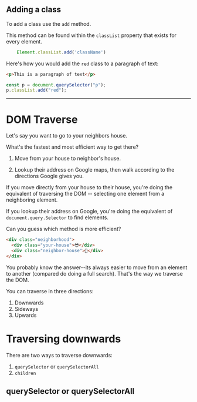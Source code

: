 ## Adding a class

To add a class use the `add` method.

This method can be found within the `classList` property that exists for every element.

```javaScript
    Element.classList.add('className')
```

Here's how you would add the `red` class to a paragraph of text:

```html
<p>This is a paragraph of text</p>
```

```javascript
const p = document.querySelector("p");
p.classList.add("red");
```

---

# DOM Traverse

Let's say you want to go to your neighbors house.

What's the fastest and most efficient way to get there?

1. Move from your house to neighbor's house.

1. Lookup their address on Google maps, then walk according to the directions Google gives you.

If you move directly from your house to their house, you're doing the equivalent of traversing the DOM -- selecting one element from a neighboring element.

If you lookup their address on Google, you're doing the equivalent of
`document.query.Selector` to find elements.

Can you guess which method is more efficient?

```html
<div class="neighborhood">
  <div class="your-house">😎</div>
  <div class="neighbor-house">🎉</div>
</div>
```

You probably know the answer--its always easier to move from an element to another (compared do doing a full search). That's the way we traverse the DOM.

You can traverse in three directions:

1. Downwards
1. Sideways
1. Upwards

# Traversing downwards

There are two ways to traverse downwards:

1. `querySelector` or `querySelectorAll`
1. `children`

## querySelector or querySelectorAll
